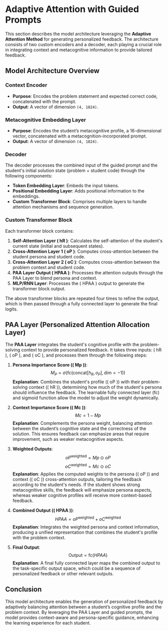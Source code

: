 # Adaptive Attention with Guided Prompts

This section describes the model architecture leveraging the **Adaptive Attention Method** for generating personalized feedback. The architecture consists of two custom encoders and a decoder, each playing a crucial role in integrating context and metacognitive information to provide tailored feedback.

## Model Architecture Overview

### Context Encoder
- **Purpose**: Encodes the problem statement and expected correct code, concatenated with the prompt.
- **Output**: A vector of dimension `(4, 1024)`.

### Metacognitive Embedding Layer
- **Purpose**: Encodes the student’s metacognitive profile, a 16-dimensional vector, concatenated with a metacognition-incorporated prompt.
- **Output**: A vector of dimension `(4, 1024)`.

### Decoder
The decoder processes the combined input of the guided prompt and the student's initial solution state (problem + student code) through the following components:
- **Token Embedding Layer**: Embeds the input tokens.
- **Positional Embedding Layer**: Adds positional information to the embeddings.
- **Custom Transformer Block**: Comprises multiple layers to handle attention mechanisms and sequence generation.

### Custom Transformer Block
Each transformer block contains:
1. **Self-Attention Layer \( hR \)**: Calculates the self-attention of the student's current state (initial and subsequent states).
2. **Cross-Attention Layer 1 \( oP \)**: Computes cross-attention between the student persona and student code.
3. **Cross-Attention Layer 2 \( oC \)**: Computes cross-attention between the problem context and student code.
4. **PAA Layer Output \( HPAA \)**: Processes the attention outputs through the PAA Layer to blend persona and context.
5. **MLP/RNN Layer**: Processes the \( HPAA \) output to generate the transformer block output.

The above transformer blocks are repeated four times to refine the output, which is then passed through a fully connected layer to generate the final logits.

## PAA Layer (Personalized Attention Allocation Layer)

The **PAA Layer** integrates the student's cognitive profile with the problem-solving context to provide personalized feedback. It takes three inputs: \( hR \), \( oP \), and \( oC \), and processes them through the following steps:

1. **Persona Importance Score (\( Mp \))**:
   $$
   M_P = \sigma(\text{fc}(\text{concat}[h_R, o_P], \text{dim}=-1))
   $$
   **Explanation**: Combines the student's profile (\( oP \)) with their problem-solving context (\( hR \)), determining how much of the student's persona should influence the feedback. The learnable fully connected layer (fc) and sigmoid function allow the model to adjust the weight dynamically.

2. **Context Importance Score (\( Mc \))**:
   $$
   Mc = 1 - Mp
   $$
   **Explanation**: Complements the persona weight, balancing attention between the student’s cognitive state and the correctness of the solution. This ensures feedback can emphasize areas that require improvement, such as weaker metacognitive aspects.

3. **Weighted Outputs**:
   $$
   oP^{\text{weighted}} = Mp \odot oP
   $$
   $$
   oC^{\text{weighted}} = Mc \odot oC
   $$
   **Explanation**: Applies the computed weights to the persona (\( oP \)) and context (\( oC \)) cross-attention outputs, tailoring the feedback according to the student's needs. If the student shows strong metacognitive skills, the feedback will emphasize persona aspects, whereas weaker cognitive profiles will receive more context-based feedback.

4. **Combined Output (\( HPAA \))**:
   $$
   HPAA = oP^{\text{weighted}} + oC^{\text{weighted}}
   $$
   **Explanation**: Integrates the weighted persona and context information, producing a unified representation that combines the student's profile with the problem context.

5. **Final Output**:
   $$
   \text{Output} = \text{fc}(HPAA)
   $$
   **Explanation**: A final fully connected layer maps the combined output to the task-specific output space, which could be a sequence of personalized feedback or other relevant outputs.

## Conclusion

This model architecture enables the generation of personalized feedback by adaptively balancing attention between a student’s cognitive profile and the problem context. By leveraging the PAA Layer and guided prompts, the model provides context-aware and persona-specific guidance, enhancing the learning experience for each student.
